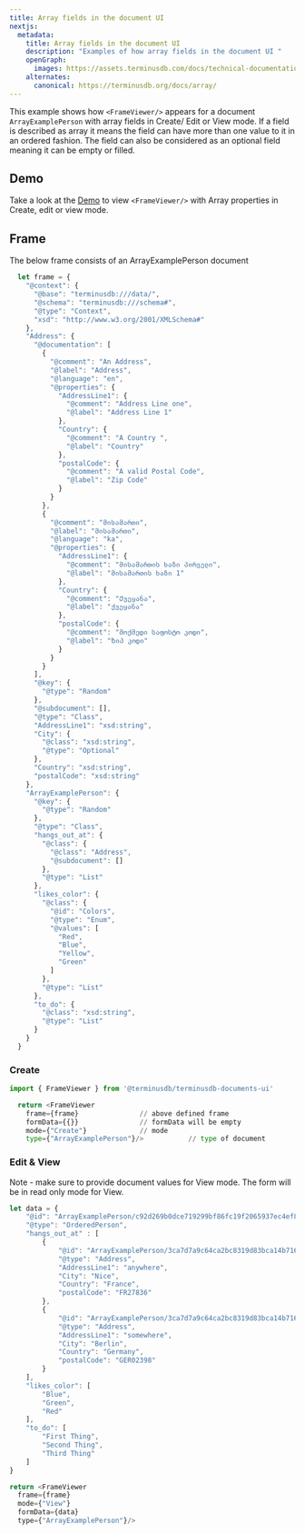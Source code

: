 ```yaml
---
title: Array fields in the document UI
nextjs:
  metadata:
    title: Array fields in the document UI
    description: "Examples of how array fields in the document UI "
    openGraph:
      images: https://assets.terminusdb.com/docs/technical-documentation-terminuscms-og.png
    alternates:
      canonical: https://terminusdb.org/docs/array/
---
```


This example shows how `<FrameViewer/>` appears for a document `ArrayExamplePerson` with array fields in Create/ Edit or View mode. If a field is described as array it means the field can have more than one value to it in an ordered fashion. The field can also be considered as an optional field meaning it can be empty or filled.

## Demo

Take a look at the **[](https://documents-ui-playground.terminusdb.com/Array)**[Demo](https://documents-ui-playground.terminusdb.com/Array) to view `<FrameViewer/>` with Array properties in Create, edit or view mode.

## Frame

The below frame consists of an ArrayExamplePerson document

```javascript
  let frame = {
    "@context": {
      "@base": "terminusdb:///data/",
      "@schema": "terminusdb:///schema#",
      "@type": "Context",
      "xsd": "http://www.w3.org/2001/XMLSchema#"
    },
    "Address": {
      "@documentation": [
        {
          "@comment": "An Address",
          "@label": "Address",
          "@language": "en",
          "@properties": {
            "AddressLine1": {
              "@comment": "Address Line one",
              "@label": "Address Line 1"
            },
            "Country": {
              "@comment": "A Country ",
              "@label": "Country"
            },
            "postalCode": {
              "@comment": "A valid Postal Code",
              "@label": "Zip Code"
            }
          }
        },
        {
          "@comment": "მისამართი",
          "@label": "მისამართი",
          "@language": "ka",
          "@properties": {
            "AddressLine1": {
              "@comment": "მისამართის ხაზი პირველი",
              "@label": "მისამართის ხაზი 1"
            },
            "Country": {
              "@comment": "Ქვეყანა",
              "@label": "ქვეყანა"
            },
            "postalCode": {
              "@comment": "მოქმედი საფოსტო კოდი",
              "@label": "Ზიპ კოდი"
            }
          }
        }
      ],
      "@key": {
        "@type": "Random"
      },
      "@subdocument": [],
      "@type": "Class",
      "AddressLine1": "xsd:string",
      "City": {
        "@class": "xsd:string",
        "@type": "Optional"
      },
      "Country": "xsd:string",
      "postalCode": "xsd:string"
    },
    "ArrayExamplePerson": {
      "@key": {
        "@type": "Random"
      },
      "@type": "Class",
      "hangs_out_at": {
        "@class": {
          "@class": "Address",
          "@subdocument": []
        },
        "@type": "List"
      },
      "likes_color": {
        "@class": {
          "@id": "Colors",
          "@type": "Enum",
          "@values": [
            "Red",
            "Blue",
            "Yellow",
            "Green"
          ]
        },
        "@type": "List"
      },
      "to_do": {
        "@class": "xsd:string",
        "@type": "List"
      }
    }
  }
```

### Create

```python
import { FrameViewer } from '@terminusdb/terminusdb-documents-ui'

  return <FrameViewer
    frame={frame}               // above defined frame          
    formData={{}}               // formData will be empty
    mode={"Create"}             // mode 
    type={"ArrayExamplePerson"}/>           // type of document 
```

### Edit & View

Note - make sure to provide document values for View mode. The form will be in read only mode for View.

```javascript
let data = {
    "@id": "ArrayExamplePerson/c92d269b0dce719299bf86fc19f2065937ec4ef82d8a2a53702867a326d6144b",
    "@type": "OrderedPerson",
    "hangs_out_at" : [
        {
            "@id": "ArrayExamplePerson/3ca7d7a9c64ca2bc8319d83bca14b71697528ebb8536024e3e1795cbd049acdf/lived_at/Address/4f4fdae34ab4fa3b6297750917503a7137f75dc11589792de707e7a6d3502db3",
            "@type": "Address",
            "AddressLine1": "anywhere",
            "City": "Nice", 
            "Country": "France",
            "postalCode": "FR27836"
        },
        {
            "@id": "ArrayExamplePerson/3ca7d7a9c64ca2bc8319d83bca14b71697528ebb8536024e3e1795cbd049acdf/lived_at/Address/7aaeeb6b983710a0adbc75de8f7d8104278df427124beadc6644b35b9d6c30af",
            "@type": "Address",
            "AddressLine1": "somewhere",
            "City": "Berlin", 
            "Country": "Germany",
            "postalCode": "GER02398"
        }
    ],
    "likes_color": [
        "Blue",
        "Green",
        "Red"
    ],
    "to_do": [
        "First Thing",
        "Second Thing",
        "Third Thing"
    ]
}

return <FrameViewer
  frame={frame}
  mode={"View"}
  formData={data}
  type={"ArrayExamplePerson"}/>
```